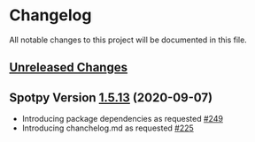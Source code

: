 # Changelog

All notable changes to this project will be documented in this file.

## [Unreleased Changes](https://github.com/thouska/spotpy/compare/v1.5.13...master)

## Spotpy Version [1.5.13](https://github.com/thouska/spotpy/compare/v1.5.12...v1.5.13) (2020-09-07)

* Introducing package dependencies as requested [#249](https://github.com/thouska/spotpy/issues/249)
* Introducing chanchelog.md as requested [#225](https://github.com/thouska/spotpy/issues/225)
